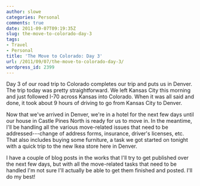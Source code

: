 ```yaml
---
author: slowe
categories: Personal
comments: true
date: 2011-09-07T09:19:35Z
slug: the-move-to-colorado-day-3
tags:
- Travel
- Personal
title: 'The Move to Colorado: Day 3'
url: /2011/09/07/the-move-to-colorado-day-3/
wordpress_id: 2399
---
```


Day 3 of our road trip to Colorado completes our trip and puts us in Denver. The trip today was pretty straightforward. We left Kansas City this morning and just followed I-70 across Kansas into Colorado. When it was all said and done, it took about 9 hours of driving to go from Kansas City to Denver.

Now that we've arrived in Denver, we're in a hotel for the next few days until our house in Castle Pines North is ready for us to move in. In the meantime, I'll be handling all the various move-related issues that need to be addressed---change of address forms, insurance, driver's licenses, etc. That also includes buying some furniture, a task we got started on tonight with a quick trip to the new Ikea store here in Denver.

I have a couple of blog posts in the works that I'll try to get published over the next few days, but with all the move-related tasks that need to be handled I'm not sure I'll actually be able to get them finished and posted. I'll do my best!
